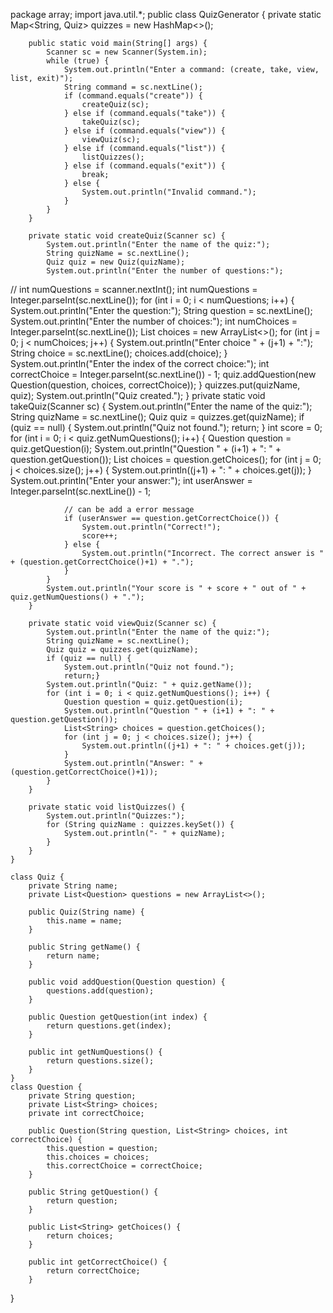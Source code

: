 package array;
import java.util.*;
public class QuizGenerator {
	 private static Map<String, Quiz> quizzes = new HashMap<>();

	    public static void main(String[] args) {
	        Scanner sc = new Scanner(System.in);
	        while (true) {
	            System.out.println("Enter a command: (create, take, view, list, exit)");
	            String command = sc.nextLine();
	            if (command.equals("create")) {
	                createQuiz(sc);
	            } else if (command.equals("take")) {
	                takeQuiz(sc);
	            } else if (command.equals("view")) {
	                viewQuiz(sc);
	            } else if (command.equals("list")) {
	                listQuizzes();
	            } else if (command.equals("exit")) {
	                break;
	            } else {
	                System.out.println("Invalid command.");
	            }
	        }
	    }

	    private static void createQuiz(Scanner sc) {
	        System.out.println("Enter the name of the quiz:");
	        String quizName = sc.nextLine();
	        Quiz quiz = new Quiz(quizName);
	        System.out.println("Enter the number of questions:");
//	        int numQuestions = scanner.nextInt();
	        int numQuestions = Integer.parseInt(sc.nextLine());
	        for (int i = 0; i < numQuestions; i++) {
	            System.out.println("Enter the question:");
	            String question = sc.nextLine();
	            System.out.println("Enter the number of choices:");
	            int numChoices = Integer.parseInt(sc.nextLine());
	            List<String> choices = new ArrayList<>();
	            for (int j = 0; j < numChoices; j++) {
	                System.out.println("Enter choice " + (j+1) + ":");
	                String choice = sc.nextLine();
	                choices.add(choice);
	            }
	            System.out.println("Enter the index of the correct choice:");
	            int correctChoice = Integer.parseInt(sc.nextLine()) - 1;
	            quiz.addQuestion(new Question(question, choices, correctChoice));
	        }
	        quizzes.put(quizName, quiz);
	        System.out.println("Quiz created.");
	    }
	    private static void takeQuiz(Scanner sc) {
	        System.out.println("Enter the name of the quiz:");
	        String quizName = sc.nextLine();
	        Quiz quiz = quizzes.get(quizName);
	        if (quiz == null) {
	            System.out.println("Quiz not found.");
	            return;
	        }
	        int score = 0;
	        for (int i = 0; i < quiz.getNumQuestions(); i++) {
	            Question question = quiz.getQuestion(i);
	            System.out.println("Question " + (i+1) + ": " + question.getQuestion());
	            List<String> choices = question.getChoices();
	            for (int j = 0; j < choices.size(); j++) {
	                System.out.println((j+1) + ": " + choices.get(j));
	            }
	            System.out.println("Enter your answer:");
	            int userAnswer = Integer.parseInt(sc.nextLine()) - 1;
	            
	            // can be add a error message
	            if (userAnswer == question.getCorrectChoice()) {
	                System.out.println("Correct!");
	                score++;
	            } else {
	                System.out.println("Incorrect. The correct answer is " + (question.getCorrectChoice()+1) + ".");
	            }
	        }
	        System.out.println("Your score is " + score + " out of " + quiz.getNumQuestions() + ".");
	    }

	    private static void viewQuiz(Scanner sc) {
	        System.out.println("Enter the name of the quiz:");
	        String quizName = sc.nextLine();
	        Quiz quiz = quizzes.get(quizName);
	        if (quiz == null) {
	            System.out.println("Quiz not found.");
	            return;}
	        System.out.println("Quiz: " + quiz.getName());
	        for (int i = 0; i < quiz.getNumQuestions(); i++) {
	            Question question = quiz.getQuestion(i);
	            System.out.println("Question " + (i+1) + ": " + question.getQuestion());
	            List<String> choices = question.getChoices();
	            for (int j = 0; j < choices.size(); j++) {
	                System.out.println((j+1) + ": " + choices.get(j));
	            }
	            System.out.println("Answer: " + (question.getCorrectChoice()+1));
	        }
	    }

	    private static void listQuizzes() {
	        System.out.println("Quizzes:");
	        for (String quizName : quizzes.keySet()) {
	            System.out.println("- " + quizName);
	        }
	    }
	}

	class Quiz {
	    private String name;
	    private List<Question> questions = new ArrayList<>();

	    public Quiz(String name) {
	        this.name = name;
	    }

	    public String getName() {
	        return name;
	    }

	    public void addQuestion(Question question) {
	        questions.add(question);
	    }

	    public Question getQuestion(int index) {
	        return questions.get(index);
	    }

	    public int getNumQuestions() {
	        return questions.size();
	    }
	}
	class Question {
	    private String question;
	    private List<String> choices;
	    private int correctChoice;

	    public Question(String question, List<String> choices, int correctChoice) {
	        this.question = question;
	        this.choices = choices;
	        this.correctChoice = correctChoice;
	    }

	    public String getQuestion() {
	        return question;
	    }

	    public List<String> getChoices() {
	        return choices;
	    }

	    public int getCorrectChoice() {
	        return correctChoice;
	    }
}
